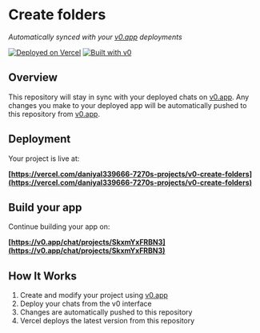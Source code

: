 # Create folders

*Automatically synced with your [v0.app](https://v0.app) deployments*

[![Deployed on Vercel](https://img.shields.io/badge/Deployed%20on-Vercel-black?style=for-the-badge&logo=vercel)](https://vercel.com/daniyal339666-7270s-projects/v0-create-folders)
[![Built with v0](https://img.shields.io/badge/Built%20with-v0.app-black?style=for-the-badge)](https://v0.app/chat/projects/SkxmYxFRBN3)

## Overview

This repository will stay in sync with your deployed chats on [v0.app](https://v0.app).
Any changes you make to your deployed app will be automatically pushed to this repository from [v0.app](https://v0.app).

## Deployment

Your project is live at:

**[https://vercel.com/daniyal339666-7270s-projects/v0-create-folders](https://vercel.com/daniyal339666-7270s-projects/v0-create-folders)**

## Build your app

Continue building your app on:

**[https://v0.app/chat/projects/SkxmYxFRBN3](https://v0.app/chat/projects/SkxmYxFRBN3)**

## How It Works

1. Create and modify your project using [v0.app](https://v0.app)
2. Deploy your chats from the v0 interface
3. Changes are automatically pushed to this repository
4. Vercel deploys the latest version from this repository